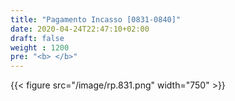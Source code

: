 ```yaml
---
title: "Pagamento Incasso [0831-0840]"
date: 2020-04-24T22:47:10+02:00
draft: false
weight : 1200
pre: "<b> </b>"
---
```



{{< figure src="/image/rp.831.png"  width="750"  >}}
